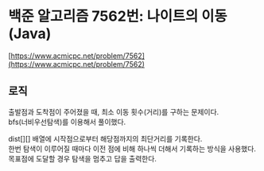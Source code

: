 # 백준 알고리즘 7562번: 나이트의 이동(Java)

[https://www.acmicpc.net/problem/7562](https://www.acmicpc.net/problem/7562)

## 로직

출발점과 도착점이 주어졌을 때, 최소 이동 횟수(거리)를 구하는 문제이다.  
bfs(너비우선탐색)를 이용해서 풀이했다.

dist[][] 배열에 시작점으로부터 해당점까지의 최단거리를 기록한다.  
한번 탐색이 이루어질 때마다 이전 점에 비해 하나씩 더해서 기록하는 방식을 사용했다.  
목표점에 도달할 경우 탐색을 멈추고 답을 출력한다.
